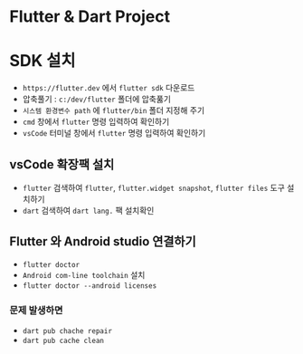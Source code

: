 # Flutter & Dart Project

# SDK 설치

- `https://flutter.dev` 에서 `flutter sdk` 다운로드
- 압축풀기 : `c:/dev/flutter` 폴더에 압축풇기
- `시스템 환경변수 path` 에 `flutter/bin` 폴더 지정해 주기
- `cmd` 창에서 `flutter` 명령 입력하여 확인하기
- `vsCode` 터미널 창에서 `flutter` 명령 입력하여 확인하기

## vsCode 확장팩 설치

- `flutter` 검색하여 `flutter`, `flutter.widget snapshot`, `flutter files` 도구 설치하기
- `dart` 검색하여 `dart lang.` 팩 설치확인

## Flutter 와 Android studio 연결하기

- `flutter doctor`
- `Android com-line toolchain` 설치
- `flutter doctor --android licenses`

### 문제 발생하면

- `dart pub chache repair`
- `dart pub cache clean`
